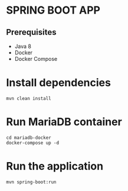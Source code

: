 # SPRING BOOT APP

## Prerequisites
* Java 8
* Docker
* Docker Compose

# Install dependencies
```shell
mvn clean install
```

# Run MariaDB container
```shell
cd mariadb-docker
docker-compose up -d
```

# Run the application
```shell
mvn spring-boot:run
```